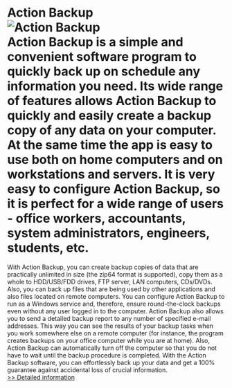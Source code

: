 # Action Backup<br />![Action Backup](https://mycommerce.akamaized.net/api/pimages/P300740499/BIG/300740499.JPG)<br />Action Backup is a simple and convenient software program to quickly back up on schedule any information you need. Its wide range of features allows Action Backup to quickly and easily create a backup copy of any data on your computer. At the same time the app is easy to use both on home computers and on workstations and servers. It is very easy to configure Action Backup, so it is perfect for a wide range of users - office workers, accountants, system administrators, engineers, students, etc.
With Action Backup, you can create backup copies of data that are practically unlimited in size (the zip64 format is supported), copy them as a whole to HDD/USB/FDD drives, FTP server, LAN computers, CDs/DVDs. Also, you can back up files that are being used by other applications and also files located on remote computers. You can configure Action Backup to run as a Windows service and, therefore, ensure round-the-clock backups even without any user logged in to the computer. Action Backup also allows you to send a detailed backup report to any number of specified e-mail addresses. This way you can see the results of your backup tasks when you work somewhere else on a remote computer (for instance, the program creates backups on your office computer while you are at home). Also, Action Backup can automatically turn off the computer so that you do not have to wait until the backup procedure is completed.
With the Action Backup software, you can effortlessly back up your data and get a 100% guarantee against accidental loss of crucial information.<br />[>> Detailed information](https://secure.shareit.com/shareit/product.html?productid=300740499&affiliateid=200057808)